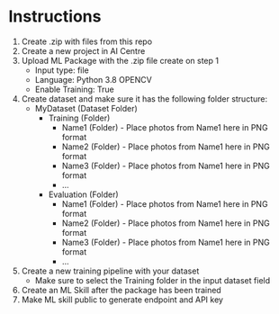 # Instructions

1. Create .zip with files from this repo
2. Create a new project in AI Centre
3. Upload ML Package with the .zip file create on step 1
	- Input type: file
	- Language: Python 3.8 OPENCV
	- Enable Training: True
4. Create dataset and make sure it has the following folder structure:
	- MyDataset (Dataset Folder)
		- Training (Folder)
			- Name1 (Folder) - Place photos from Name1 here in PNG format
			- Name2 (Folder) - Place photos from Name1 here in PNG format
			- Name3 (Folder) - Place photos from Name1 here in PNG format
			- …
		- Evaluation (Folder) 
			- Name1 (Folder) - Place photos from Name1 here in PNG format
			- Name2 (Folder) - Place photos from Name1 here in PNG format
			- Name3 (Folder) - Place photos from Name1 here in PNG format
			- …
5. Create a new training pipeline with your dataset
	- Make sure to select the Training folder in the input dataset field
6. Create an ML Skill after the package has been trained
7. Make ML skill public to generate endpoint and API key
